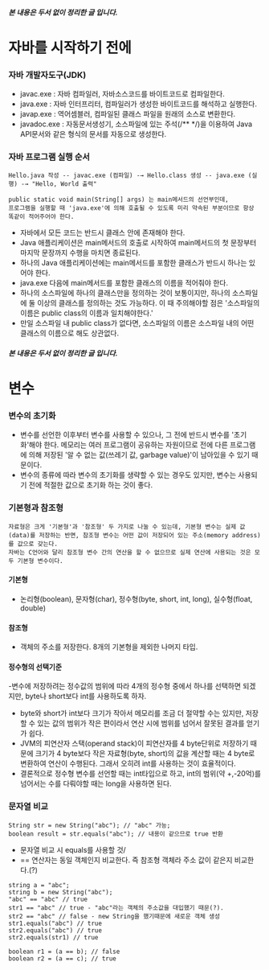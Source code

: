 ##### 본 내용은 두서 없이 정리한 글 입니다.
# 자바를 시작하기 전에

### 자바 개발자도구(JDK)
- javac.exe : 자바 컴파일러, 자바소스코드를 바이트코드로 컴파일한다.
- java.exe : 자바 인터프리터, 컴파일러가 생성한 바이트코드를 해석하고 실행한다.
- javap.exe : 역어셈블러, 컴파일된 클래스 파일을 원래의 소스로 변환한다.
- javadoc.exe : 자동문서생성기, 소스파일에 있는 주석(/** */)을 이용하여 Java API문서와 같은 형식의 문서를 자동으로 생성한다.

### 자바 프로그램 실행 순서
```
Hello.java 작성 -- javac.exe (컴파일) -→ Hello.class 생성 -- java.exe (실행) -→ "Hello, World 출력"
```

```
public static void main(String[] args) 는 main메서드의 선언부인데, 
프로그램을 실행할 때 'java.exe'에 의해 호출될 수 있도록 미리 약속된 부분이므로 항상 똑같이 적어주어야 한다.
```
- 자바에서 모든 코드는 반드시 클래스 안에 존재해야 한다.
- Java 애플리케이션은 main메서드의 호출로 시작하여 main메서드의 첫 문장부터 마지막 문장까지 수행을 마치면 종료된다.
- 하나의 Java 애플리케이션에는 main메서드를 포함한 클래스가 반드시 하나는 있어야 한다.
- java.exe 다음에 main메서드를 포함한 클래스의 이름을 적어줘야 한다.
- 하나의 소스파일에 하나의 클래스만을 정의하는 것이 보통이지만, 하나의 소스파일에 둘 이상의 클래스를 정의하는 것도 가능하다. 이 때 주의해야할 점은 '소스파일의 이름은 public class의 이름과 일치해야한다.'
- 만일 소스파일 내 public class가 없다면, 소스파일의 이름은 소스파일 내의 어떤 클래스의 이름으로 해도 상관없다.

##### 본 내용은 두서 없이 정리한 글 입니다.
# 변수

### 변수의 초기화
- 변수를 선언한 이후부터 변수를 사용할 수 있으나, 그 전에 반드시 변수를 '초기화'해야 한다. 메모리는 여러 프로그램이 공유하는 자원이므로 전에 다른 프로그램에 의해 저장된 '알 수 없는 값(쓰레기 값, garbage value)'이 남아있을 수 있기 때문이다.
- 변수의 종류에 따라 변수의 초기화를 생략할 수 있는 경우도 있지만, 변수는 사용되기 전에 적절한 값으로 초기화 하는 것이 좋다.

### 기본형과 참조형
```
자료형은 크게 '기본형'과 '참조형' 두 가지로 나눌 수 있는데, 기본형 변수는 실제 값(data)를 저장하는 반면, 참조형 변수는 어떤 값이 저장되어 있는 주소(memory address)를 값으로 갖는다.
자바는 C언어와 달리 참조형 변수 간의 연산을 할 수 없으므로 실제 연산에 사용되는 것은 모두 기본형 변수이다.
```
#### 기본형
- 논리형(boolean), 문자형(char), 정수형(byte, short, int, long), 실수형(float, double)
#### 참조형
- 객체의 주소를 저장한다. 8개의 기본형을 제외한 나머지 타입.

#### 정수형의 선택기준
-변수에 저장하려는 정수값의 범위에 따라 4개의 정수형 중에서 하나를 선택하면 되겠지만, byte나 short보다 int를 사용하도록 하자.
- byte와 short가 int보다 크기가 작아서 메모리를 조금 더 절약할 수는 있지만, 저장할 수 있는 값의 범위가 작은 편이라서 연산 시에 범위를 넘어서 잘못된 결과를 얻기가 쉽다.
- JVM의 피연산자 스택(operand stack)이 피연산자를 4 byte단위로 저장하기 때문에 크기가 4 byte보다 작은 자료형(byte, short)의 값을 계산할 때는 4 byte로 변환하여 연산이 수행된다. 그래서 오히려 int를 사용하는 것이 효율적이다.
- 결론적으로 정수형 변수를 선언할 때는 int타입으로 하고, int의 범위(약 +,-20억)를 넘어서는 수를 다뤄야할 때는 long을 사용하면 된다.

### 문자열 비교
```
String str = new String("abc"); // "abc" 가능;
boolean result = str.equals("abc"); // 내용이 같으므로 true 반환
```
- 문자열 비교 시 equals를 사용할 것/
- == 연산자는 동일 객체인지 비교한다. 즉 참조형 객체라 주소 값이 같은지 비교한다.(?)
```
string a = "abc";
string b = new String("abc");
"abc" == "abc" // true
str1 == "abc" // true - "abc"라는 객체의 주소값을 대입했기 때문(?).
str2 == "abc" // false - new String을 했기때문에 새로운 객체 생성 
str1.equals("abc") // true
str2.equals("abc") // true
str2.equals(str1) // true

boolean r1 = (a == b); // false
boolean r2 = (a == c); // true
```